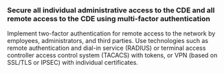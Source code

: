 ### Secure all individual administrative access to the CDE and all remote access to the CDE using multi-factor authentication

Implement two-factor authentication for remote access to the network by employees, administrators, and third parties. Use technologies such as remote authentication and dial-in service (RADIUS) or terminal access controller access control system (TACACS) with tokens, or VPN (based on SSL/TLS or IPSEC) with individual certificates.
